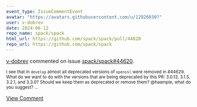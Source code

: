 ```yaml
---
event_type: IssueCommentEvent
avatar: "https://avatars.githubusercontent.com/u/12926030?"
user: v-dobrev
date: 2024-06-12
repo_name: spack/spack
html_url: https://github.com/spack/spack/pull/44620
repo_url: https://github.com/spack/spack
---
```


<a href='https://github.com/v-dobrev' target='_blank'>v-dobrev</a> commented on issue <a href='https://github.com/spack/spack/pull/44620' target='_blank'>spack/spack#44620</a>.

<small>I see that in `develop` almost all deprecated versions of `openssl` were removed in #44629. What do we want to do with the versions that are being deprecated by this PR: 3.0.13, 3.1.5, 3.2.1, and 3.3.0? Should we keep them as deprecated or remove them? @haampie, what do you suggest?...</small>

<a href='https://github.com/spack/spack/pull/44620' target='_blank'>View Comment</a>